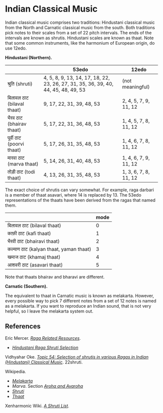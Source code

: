 # Indian Classical Music

Indian classical music comprises two traditions: Hindustani classical music from the North and Carnatic classical music from the south.
Both traditions pick notes to their scales from a set of 22 pitch intervals.
The ends of the intervals are known as shrutis.
Hindustani scales are known as thaat.
Note that some common instruments, like the harmonium of European origin, do use 12edo.

**Hindustani (Northern).**

|       |53edo |12edo |
|-------|------|------|
| श्रुति (shruti) |4, 5, 8, 9, 13, 14, 17, 18, 22, 23, 26, 27, 31, 35, 36, 39, 40, 44, 45, 48, 49, 53 | (not meaningful) |
| बिलावल ठाट (bilaval thaat)| 9, 17, 22, 31, 39, 48, 53 | 2, 4, 5, 7, 9, 11, 12 |
| भैरव ठाट (bhairav thaat)|5, 17, 22, 31, 36, 48, 53 | 1, 4, 5, 7, 8, 11, 12 |
| पूर्वी ठाट (poorvi thaat)| 5, 17, 26, 31, 35, 48, 53 | 1, 4, 6, 7, 8, 11, 12 |
| मारवा ठाट (marva thaat)| 5, 14, 26, 31, 40, 48, 53 | 1, 4, 6, 7, 9, 11, 12 |
| तोड़ी ठाट (todi thaat) | 4, 13, 26, 31, 35, 48, 53 | 1, 3, 6, 7, 8, 11, 12 |

The exact choice of shrutis can vary somewhat. For example, raga darbari is a member of thaat asavari, where 14 is replaced by 13. The 53edo representations of the thaats have been derived from the ragas that named them.

|       |mode|
|-------|----|
|बिलावल ठाट (bilaval thaat) | 0 |
|काफ़ी ठाट (kafi thaat) | 1 |
|भैरवी ठाट (bhairavi thaat) | 2 |
|कल्याण ठाट (kalyan thaat, yaman thaat) | 3 |
|खमाज ठाट (khamaj thaat) | 4 |
|आशवरी ठाट (asavari thaat)| 5 |

Note that thaats bhairav and bharavi are different.

**Carnatic (Southern).**

The equivalent to thaat in Carnatic music is known as melakarta. 
However, every possible way to pick 7 different notes from a set of 12 notes is named as a melakarta.
If you want to reproduce an Indian sound, that is not very helpful, so I leave the melakarta system out.

## References

Eric Mercer. *[Raga Related Resources](https://docs.google.com/spreadsheets/d/1PgsqtV_TFpo2T6uOZdVHR3DQNS-r-gypZIXoiHs2xFI/edit?gid=0#gid=0)*.
- *[Hindustani Raga Shruti Selection](https://docs.google.com/spreadsheets/d/1PgsqtV_TFpo2T6uOZdVHR3DQNS-r-gypZIXoiHs2xFI/edit?gid=0#gid=0)*

Vidhyahar Oke. *[Topic 54: Selection of shrutis in various Ragas in Indian (Hindustani) Classical Music](https://web.archive.org/web/20240624095329/https://22shruti.com/research_topic_54.asp)*. 22shruti.

Wikipedia.
- *[Melakarta](https://en.wikipedia.org/w/index.php?title=Melakarta&oldid=1237175236)*
- *Marva*. Section *[Aroha and Avaroha](https://en.wikipedia.org/w/index.php?title=Marva_(raga)&oldid=1225358085#Aroha_and_Avaroha)*
- *[Shruti](https://en.wikipedia.org/w/index.php?title=Shruti_(music)&oldid=1243512839)*
- *[Thaat](https://en.wikipedia.org/w/index.php?title=Thaat&oldid=1241451406)*

Xenharmonic Wiki. *[A Shruti List](https://en.xen.wiki/index.php?title=A_shruti_list&oldid=123028)*.



